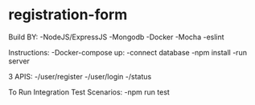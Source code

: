 # registration-form
Build BY:
    -NodeJS/ExpressJS
    -Mongodb 
    -Docker 
    -Mocha
    -eslint 

Instructions:
-Docker-compose up: 
    -connect database
    -npm install
    -run server

3 APIS:
-/user/register 
-/user/login
-/status

To Run Integration Test Scenarios:
-npm run test